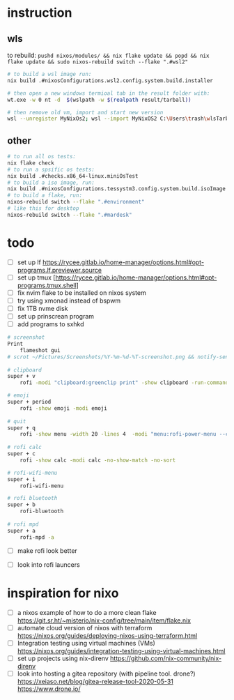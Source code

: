 # instruction
## wls

to rebuild: `pushd nixos/modules/ && nix flake update && popd && nix flake update && sudo nixos-rebuild switch --flake ".#wsl2"`
``` bash
# to build a wsl image run:
nix build .#nixosConfigurations.wsl2.config.system.build.installer

# then open a new windows termioal tab in the result folder with:
wt.exe -w 0 nt -d  $(wslpath -w $(realpath result/tarball))  

# then remove old vm, import and start new version
wsl --unregister MyNixOs2; wsl --import MyNixOS2 C:\Users\trash\wlsTarbals\Nixos2 .\nixos-wsl-installer.tar.gz --version 2; wsl -d mynixos2

```

## other
``` bash
# to run all os tests:
nix flake check
# to run a spsific os tests:
nix build .#checks.x86_64-linux.miniOsTest
# to build a iso image, run:
nix build .#nixosConfigurations.tessystm3.config.system.build.isoImage
# to build a flake, run:
nixos-rebuild switch --flake ".#environment"
# like this for desktop
nixos-rebuild switch --flake ".#mardesk"	
```


# todo 
- [ ] set up lf https://rycee.gitlab.io/home-manager/options.html#opt-programs.lf.previewer.source
- [ ] set up tmux [https://rycee.gitlab.io/home-manager/options.html#opt-programs.tmux.shell]
- [ ] fix nvim flake to be installed on nixos system
- [ ] try using xmonad instead of bspwm
- [ ] fix 1TB nvme disk
- [ ] set up prinscrean program
- [ ] add programs to sxhkd 
``` sh
# screenshot
Print
    flameshot gui    
# scrot ~/Pictures/Screenshots/%Y-%m-%d-%T-screenshot.png && notify-send 'Fullscreen Screenshot taken'
 
# clipboard
super + v
    rofi -modi "clipboard:greenclip print" -show clipboard -run-command '{cmd}'

# emoji
super + period
    rofi -show emoji -modi emoji
    
# quit
super + q
    rofi -show menu -width 20 -lines 4  -modi "menu:rofi-power-menu --choices=shutdown/reboot/logout/lockscreen"
            
# rofi calc
super + c
    rofi -show calc -modi calc -no-show-match -no-sort

# rofi-wifi-menu
super + i
    rofi-wifi-menu

# rofi bluetooth
super + b
    rofi-bluetooth
    
# rofi mpd 
super + a
    rofi-mpd -a
```
- [ ] make rofi look better
- [ ] look into rofi launcers
    


# inspiration for nixo 
- [ ] a nixos example of how to do a more clean flake  
    https://git.sr.ht/~misterio/nix-config/tree/main/item/flake.nix
- [ ] automate cloud version of nixos with terraform
    https://nixos.org/guides/deploying-nixos-using-terraform.html
- [ ] Integration testing using virtual machines (VMs)
    https://nixos.org/guides/integration-testing-using-virtual-machines.html
- [ ] set up projects using nix-direnv
    https://github.com/nix-community/nix-direnv
- [ ] look into hosting a gitea repository (with pipeline tool. drone?)
    https://xeiaso.net/blog/gitea-release-tool-2020-05-31
    https://www.drone.io/
